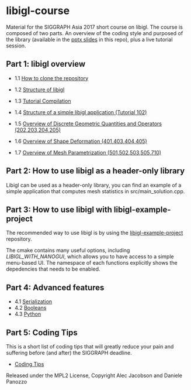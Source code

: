 # libigl-course
Material for the SIGGRAPH Asia 2017 short course on libigl. The course is composed of two parts. An overview of the coding style and purposed of the library (available in the [pptx slides](https://github.com/libigl/libigl-course/raw/master/libigl-course-slides.pptx.zip) in this repo), plus a live tutorial session.

## Part 1: libigl overview

* 1.1 [How to clone the repository](http://libigl.github.io/libigl/tutorial/tutorial.html#chapter1:introductiontolibigl)

* 1.2 [Structure of libigl](https://github.com/libigl/libigl)

* 1.3 [Tutorial Compilation](http://libigl.github.io/libigl/tutorial/tutorial.html#chapter1:introductiontolibigl)

* 1.4 [Structure of a simple libigl application (Tutorial 102)](http://libigl.github.io/libigl/tutorial/tutorial.html#visualizingsurfaces)
* 1.5 [Overview of Discrete Geometric Quantities and Operators (202,203,204,205)](http://libigl.github.io/libigl/tutorial/tutorial.html#chapter2:discretegeometricquantitiesandoperators)
* 1.6 [Overview of Shape Deformation (401,403,404,405)](http://libigl.github.io/libigl/tutorial/tutorial.html#chapter4:shapedeformation)
* 1.7 [Overview of Mesh Parametrization (501,502,503,505,710)](http://libigl.github.io/libigl/tutorial/tutorial.html#chapter5:parametrization)

## Part 2: How to use libigl as a header-only library

Libigl can be used as a header-only library, you can find an example of a simple application that computes mesh statistics in src/main_solution.cpp.

## Part 3: How to use libigl with libigl-example-project

The recommended way to use libigl is by using the [libigl-example-project](https://github.com/libigl/libigl-example-project) repository. 

The cmake contains many useful options, including *LIBIGL_WITH_NANOGUI*, which allows you to have access to a simple menu-based UI. The namespace of each functions explicitly shows the depedencies that needs to be enabled.

## Part 4: Advanced features

* 4.1 [Serialization](http://libigl.github.io/libigl/tutorial/tutorial.html#stateserialization)
* 4.2 [Booleans](http://libigl.github.io/libigl/tutorial/tutorial.html#booleanoperationsonmeshes)
* 4.3 [Python](https://github.com/libigl/libigl/tree/master/python)

## Part 5: Coding Tips

This is a short list of coding tips that will greatly reduce your pain and suffering before (and after) the SIGGRAPH deadline.

* [Coding Tips](http://libigl.github.io/libigl/coding-guidelines.html)


Released under the MPL2 License,
Copyright Alec Jacobson and Daniele Panozzo
